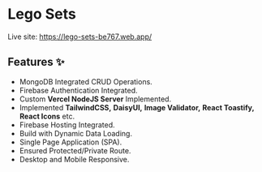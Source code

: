 # Lego Sets

Live site: https://lego-sets-be767.web.app/

## Features ✨
* MongoDB Integrated CRUD Operations.
* Firebase Authentication Integrated.
* Custom __Vercel NodeJS Server__ Implemented.
* Implemented __TailwindCSS,__ __DaisyUI,__ __Image Validator,__ __React Toastify,__ __React Icons__  etc.
* Firebase Hosting Integrated.
* Build with Dynamic Data Loading.
* Single Page Application (SPA). 
* Ensured Protected/Private Route. 
* Desktop and Mobile Responsive.